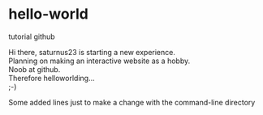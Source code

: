 # hello-world
tutorial github

Hi there, saturnus23 is starting a new experience.<br>
Planning on making an interactive website as a hobby.<br>
Noob at github.<br>
Therefore helloworlding...<br>
;-)

Some added lines
just to make a change with the command-line directory
